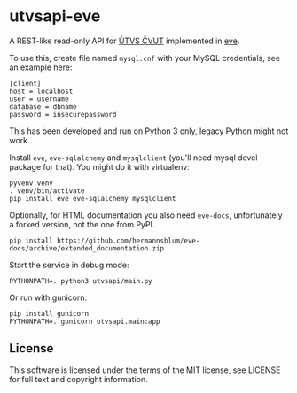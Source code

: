 utvsapi-eve
===========

A REST-like read-only API for [ÚTVS ČVUT](https://rozvoj.fit.cvut.cz/Main/rozvrhy-utvs-db)
implemented in [eve](http://python-eve.org/).

To use this, create file named `mysql.cnf` with your MySQL credentials, see an example here:

    [client]
    host = localhost
    user = username
    database = dbname
    password = insecurepassword

This has been developed and run on Python 3 only, legacy Python might not work.

Install `eve`, `eve-sqlalchemy` and `mysqlclient` (you'll need mysql devel package for that). You might do it with virtualenv:

    pyvenv venv
    . venv/bin/activate
    pip install eve eve-sqlalchemy mysqlclient

Optionally, for HTML documentation you also need `eve-docs`, unfortunately a forked version, not the one from PyPI.

    pip install https://github.com/hermannsblum/eve-docs/archive/extended_documentation.zip

Start the service in debug mode:

    PYTHONPATH=. python3 utvsapi/main.py

Or run with gunicorn:

    pip install gunicorn
    PYTHONPATH=. gunicorn utvsapi.main:app

License
-------

This software is licensed under the terms of the MIT license, see LICENSE for full text and copyright information.
